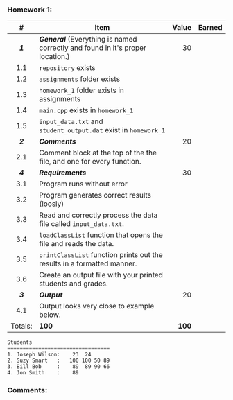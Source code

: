 ### Homework 1:
|    #    | Item                                                                             |   Value | Earned |
| :-----: | -------------------------------------------------------------------------------- | ------: | -----: |
| ***1*** | ***General*** (Everything is named correctly and found in it's proper location.) |      30 |        |
|   1.1   | `repository`  exists                                                             |         |        |
|   1.2   | `assignments` folder exists                                                      |         |        |
|   1.3   | `homework_1` folder exists in assignments                                        |         |        |
|   1.4   | `main.cpp` exists in `homework_1`                                                |         |        |
|   1.5   | `input_data.txt` and `student_output.dat` exist in `homework_1`                  |         |        |
| ***2*** | ***Comments***                                                                   |      20 |        |
|   2.1   | Comment block at the top of the the file, and one for every function.            |         |        |
| ***4*** | ***Requirements***                                                               |      30 |        |
|   3.1   | Program runs without error                                                       |         |        |
|   3.2   | Program generates correct results (loosly)                                       |         |        |
|   3.3   | Read and correctly process the data file called `input_data.txt`.                |         |        |
|   3.4   | `loadClassList`  function that opens the file and reads the data.                |         |        |
|   3.5   | `printClassList` function prints out the results in a formatted manner.          |         |        |
|   3.6   | Create an output file with your printed students and grades.                     |         |        |
| ***3*** | ***Output***                                                                     |      20 |        |
|   4.1   | Output looks very close to example below.                                       |         |        |
| Totals: | **100**                                                                          | **100** |        |


```
Students
=================================
1. Joseph Wilson:    23  24
2. Suzy Smart   :   100 100 50 89
3. Bill Bob     :    89  89 90 66
4. Jon Smith    :    89
```

### Comments:
```

```

